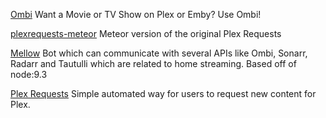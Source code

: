 
[Ombi](http://ombi.io/)
Want a Movie or TV Show on Plex or Emby? Use Ombi!

[plexrequests-meteor](https://github.com/lokenx/plexrequests-meteor)
Meteor version of the original Plex Requests

[Mellow](https://github.com/v0idp/Mellow/)
Bot which can communicate with several APIs like Ombi, Sonarr, Radarr and Tautulli which are related to home streaming. Based off of node:9.3

[Plex Requests](http://plexrequests.8bits.ca/)
Simple automated way for users to request new content for Plex.
